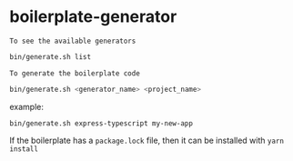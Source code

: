 # boilerplate-generator

`To see the available generators`
```sh
bin/generate.sh list
```

`To generate the boilerplate code`
```sh
bin/generate.sh <generator_name> <project_name>
```
example:
```
bin/generate.sh express-typescript my-new-app
```

If the boilerplate has a `package.lock` file, then it can be installed with `yarn install`